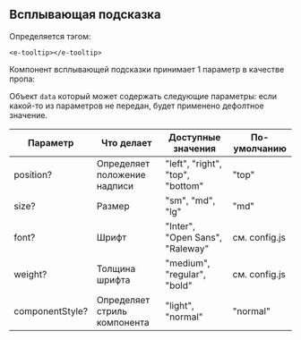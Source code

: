 ## Всплывающая подсказка

Определяется тэгом:
```vue
<e-tooltip></e-tooltip>
```

Компонент всплывающей подсказки принимает 1 параметр в качестве пропа:

Объект `data` который может содержать следующие параметры:
если какой-то из параметров не передан, будет применено дефолтное значение.

| Параметр        | Что делает                   | Доступные значения               | По-умолчанию  |
| --------------- | ---------------------------- | -------------------------------- | ------------- |
| position?       | Определяет положение надписи | "left", "right", "top", "bottom" | "top"         |
| size?           | Размер                       | "sm", "md", "lg"                 | "md"          |
| font?           | Шрифт                        | "Inter", "Open Sans", "Raleway"  | см. config.js |
| weight?         | Толщина шрифта               | "medium", "regular", "bold"      | см. config.js |
| componentStyle? | Определяет стриль компонента | "light", "normal"                | "normal"      |